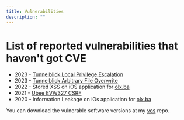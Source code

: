 ```yaml
---
title: Vulnerabilities
description: ""
---
```


# List of reported vulnerabilities that haven't got CVE

* 2023 - [Tunnelblick Local Privilege Escalation](../posts/tunnelblick_assisted_lpe.html)
* 2023 - [Tunnelblick Arbitrary File Overwrite](../posts/tunnelblick_file_overwrite.html)
* 2022 - Stored XSS on iOS application for [olx.ba](https://olx.ba)
* 2021 - [Ubee EVW327 CSRF](https://www.exploit-db.com/exploits/49920)
* 2020 - Information Leakage on iOs application for [olx.ba](https://olx.ba)

You can download the vulnerable software versions at my [vos](https://github.com/NSEcho/vos) repo.
